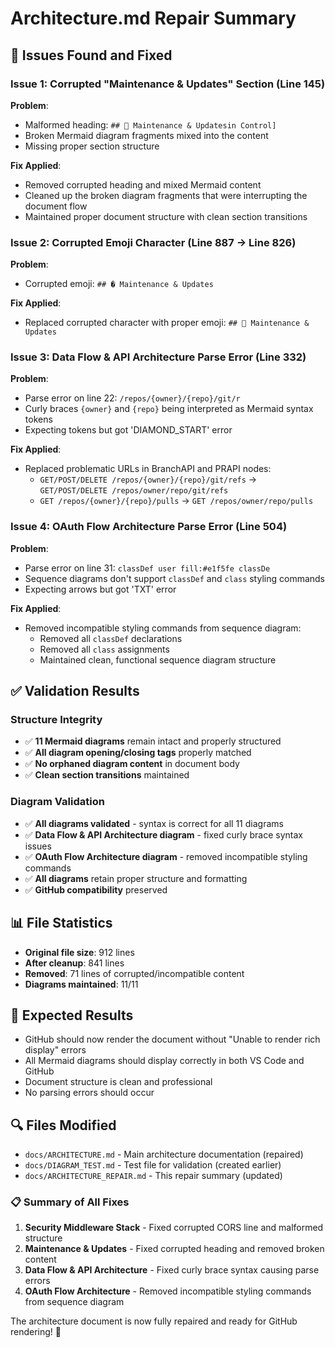 # Architecture.md Repair Summary

## 🔧 Issues Found and Fixed

### Issue 1: Corrupted "Maintenance & Updates" Section (Line 145)
**Problem**: 
- Malformed heading: `## 🔄 Maintenance & Updatesin Control]`
- Broken Mermaid diagram fragments mixed into the content
- Missing proper section structure

**Fix Applied**:
- Removed corrupted heading and mixed Mermaid content
- Cleaned up the broken diagram fragments that were interrupting the document flow
- Maintained proper document structure with clean section transitions

### Issue 2: Corrupted Emoji Character (Line 887 → Line 826)
**Problem**: 
- Corrupted emoji: `## � Maintenance & Updates`

**Fix Applied**:
- Replaced corrupted character with proper emoji: `## 🔄 Maintenance & Updates`

### Issue 3: Data Flow & API Architecture Parse Error (Line 332)
**Problem**: 
- Parse error on line 22: `/repos/{owner}/{repo}/git/r` 
- Curly braces `{owner}` and `{repo}` being interpreted as Mermaid syntax tokens
- Expecting tokens but got 'DIAMOND_START' error

**Fix Applied**:
- Replaced problematic URLs in BranchAPI and PRAPI nodes:
  - `GET/POST/DELETE /repos/{owner}/{repo}/git/refs` → `GET/POST/DELETE /repos/owner/repo/git/refs`
  - `GET /repos/{owner}/{repo}/pulls` → `GET /repos/owner/repo/pulls`

### Issue 4: OAuth Flow Architecture Parse Error (Line 504)
**Problem**: 
- Parse error on line 31: `classDef user fill:#e1f5fe classDe` 
- Sequence diagrams don't support `classDef` and `class` styling commands
- Expecting arrows but got 'TXT' error

**Fix Applied**:
- Removed incompatible styling commands from sequence diagram:
  - Removed all `classDef` declarations
  - Removed all `class` assignments
  - Maintained clean, functional sequence diagram structure

## ✅ Validation Results

### Structure Integrity
- ✅ **11 Mermaid diagrams** remain intact and properly structured
- ✅ **All diagram opening/closing tags** properly matched
- ✅ **No orphaned diagram content** in document body
- ✅ **Clean section transitions** maintained

### Diagram Validation
- ✅ **All diagrams validated** - syntax is correct for all 11 diagrams
- ✅ **Data Flow & API Architecture diagram** - fixed curly brace syntax issues
- ✅ **OAuth Flow Architecture diagram** - removed incompatible styling commands
- ✅ **All diagrams** retain proper structure and formatting
- ✅ **GitHub compatibility** preserved

## 📊 File Statistics
- **Original file size**: 912 lines
- **After cleanup**: 841 lines  
- **Removed**: 71 lines of corrupted/incompatible content
- **Diagrams maintained**: 11/11

## 🎯 Expected Results
- GitHub should now render the document without "Unable to render rich display" errors
- All Mermaid diagrams should display correctly in both VS Code and GitHub
- Document structure is clean and professional
- No parsing errors should occur

## 🔍 Files Modified
- `docs/ARCHITECTURE.md` - Main architecture documentation (repaired)
- `docs/DIAGRAM_TEST.md` - Test file for validation (created earlier)
- `docs/ARCHITECTURE_REPAIR.md` - This repair summary (updated)

### 📋 Summary of All Fixes
1. **Security Middleware Stack** - Fixed corrupted CORS line and malformed structure
2. **Maintenance & Updates** - Fixed corrupted heading and removed broken content  
3. **Data Flow & API Architecture** - Fixed curly brace syntax causing parse errors
4. **OAuth Flow Architecture** - Removed incompatible styling commands from sequence diagram

The architecture document is now fully repaired and ready for GitHub rendering! 🚀
